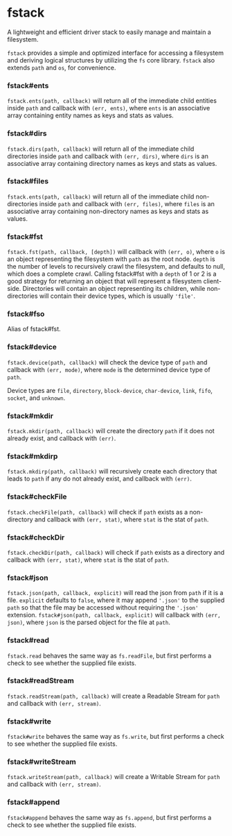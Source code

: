 fstack
======

A lightweight and efficient driver stack to easily manage and maintain a filesystem.

`fstack` provides a simple and optimized interface for accessing a filesystem and deriving logical structures by utilizing the `fs` core library. `fstack` also extends `path` and `os`, for convenience.

### fstack#ents
`fstack.ents(path, callback)` will return all of the immediate child entities inside `path` and callback with `(err, ents)`, where `ents` is an associative array containing entity names as keys and stats as values.


### fstack#dirs
`fstack.dirs(path, callback)` will return all of the immediate child directories inside `path` and callback with `(err, dirs)`, where `dirs` is an associative array containing directory names as keys and stats as values.


### fstack#files
`fstack.ents(path, callback)` will return all of the immediate child non-directories inside `path` and callback with `(err, files)`, where `files` is an associative array containing non-directory names as keys and stats as values.


### fstack#fst
`fstack.fst(path, callback, [depth])` will callback with `(err, o)`, where `o` is an object representing the filesystem with `path` as the root node. `depth` is the number of levels to recursively crawl the filesystem, and defaults to null, which does a complete crawl. Calling fstack#fst with a `depth` of 1 or 2 is a good strategy for returning an object that will represent a filesystem client-side. Directories will contain an object representing its children, while non-directories will contain their device types, which is usually `'file'`.


### fstack#fso
Alias of fstack#fst.


### fstack#device
`fstack.device(path, callback)` will check the device type of `path` and callback with `(err, mode)`, where `mode` is the determined device type of `path`.

Device types are `file`, `directory`, `block-device`, `char-device`, `link`, `fifo`, `socket`, and `unknown`.


### fstack#mkdir
`fstack.mkdir(path, callback)` will create the directory `path` if it does not already exist, and callback with `(err)`.


### fstack#mkdirp
`fstack.mkdirp(path, callback)` will recursively create each directory that leads to `path` if any do not already exist, and callback with `(err)`.


### fstack#checkFile
`fstack.checkFile(path, callback)` will check if `path` exists as a non-directory and callback with `(err, stat)`, where `stat` is the stat of `path`.


### fstack#checkDir
`fstack.checkDir(path, callback)` will check if `path` exists as a directory and callback with `(err, stat)`, where `stat` is the stat of `path`.


### fstack#json
`fstack.json(path, callback, explicit)` will read the json from `path` if it is a file. `explicit` defaults to `false`, where it may append `'.json'` to the supplied `path` so that the file may be accessed without requiring the `'.json'` extension. `fstack#json(path, callback, explicit)` will callback with `(err, json)`, where `json` is the parsed object for the file at `path`.


### fstack#read
`fstack.read` behaves the same way as `fs.readFile`, but first performs a check to see whether the supplied file exists.


### fstack#readStream
`fstack.readStream(path, callback)` will create a Readable Stream for `path` and callback with `(err, stream)`.


### fstack#write
`fstack#write` behaves the same way as `fs.write`, but first performs a check to see whether the supplied file exists.


### fstack#writeStream
`fstack.writeStream(path, callback)` will create a Writable Stream for `path` and callback with `(err, stream)`.


### fstack#append
`fstack#append` behaves the same way as `fs.append`, but first performs a check to see whether the supplied file exists.



